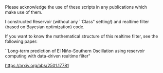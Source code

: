 Please acknowledge the use of these scripts in any publications which make use of them.

I constructed Reservoir (without any ``Class" setting!) and realtime filter (based on Bayesian optimization) code. 

If you want to know the mathematical structure of this realtime filter, see the following paper:

``Long-term prediction of El Niño-Southern Oscillation using reservoir computing with data-driven realtime filter"

https://arxiv.org/abs/2501.17781
